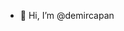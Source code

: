 - 👋 Hi, I’m @demircapan

<!---
demircapan/demircapan is a ✨ special ✨ repository because its `README.md` (this file) appears on your GitHub profile.
You can click the Preview link to take a look at your changes.
--->
